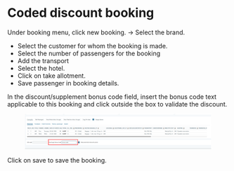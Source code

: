 # Coded discount booking

Under booking menu, click new booking. -> Select the brand.&#x20;

* Select the customer for whom the booking is made.&#x20;
* Select the number of passengers for the booking&#x20;
* Add the transport&#x20;
* Select the hotel.&#x20;
* Click on take allotment.&#x20;
* Save passenger in booking details.&#x20;

In the discount/supplement bonus code field, insert the bonus code text applicable to this booking and click outside the box to validate the discount.&#x20;

<figure><img src="../../.gitbook/assets/image (4) (1) (1) (1) (1) (1) (1) (1) (1) (1) (1) (1) (1) (1) (1).png" alt=""><figcaption></figcaption></figure>

Click on save to save the booking.
